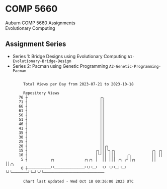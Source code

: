 # COMP 5660
Auburn COMP 5660 Assignments  
Evolutionary Computing

## Assignment Series
- Series 1: Bridge Designs using Evolutionary Computing `A1-Evolutionary-Bridge-Design`
- Series 2: Pacman using Genetic Programming `A2-Genetic-Programming-Pacman`

```

        Total Views per Day from 2023-07-21 to 2023-10-18

        Repository Views
      76 ┼                                ╭╮
      71 ┤                                ││
      66 ┤                                ││
      61 ┤                                ││
      56 ┤                                ││
      51 ┤                                ││
      46 ┤                                ││
      41 ┤                                ││
      35 ┤                                ││
      30 ┤                                ││
      25 ┤                                ││
      20 ┤                                ││╭╮
      15 ┤                              ╭╮│││╰╮╭╮                ╭╮ ╭╮
      10 ┤                              │╰╯││ │││     ╭╮         ││ ││
       5 ┤          ╭╮             ╭╮╭╮ │  ││ │││ ╭╮ ╭╯│╭╮       ││ ││╭╮
       0 ┼──────────╯╰─────────────╯╰╯╰─╯  ╰╯ ╰╯╰─╯╰─╯ ╰╯╰───────╯╰─╯╰╯╰───────────────────────────

        Chart last updated - Wed Oct 18 00:36:00 2023 UTC
        
```
